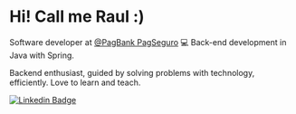 # Hi! Call me Raul :)
Software developer at [@PagBank PagSeguro](https://pagseguro.uol.com.br/conta-digital/conta-digital-gratis#rmcl) 💻
Back-end development in Java with Spring.

Backend enthusiast, guided by solving problems with technology, efficiently.
Love to learn and teach.

[![Linkedin Badge](https://img.shields.io/badge/-LinkedIn-blue?style=flat-square&logo=Linkedin&logoColor=white&link=https://www.linkedin.com/in/raul-paes/)](https://www.linkedin.com/in/raul-paes/)
